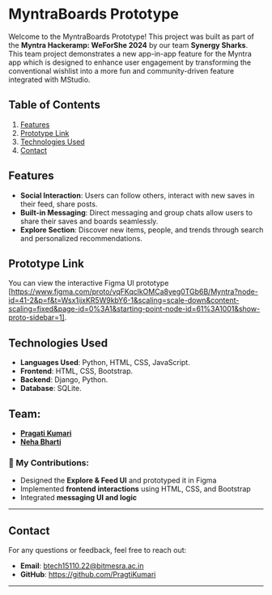 

# MyntraBoards Prototype
Welcome to the MyntraBoards Prototype! This project was built as part of the **Myntra Hackeramp: WeForShe 2024** by our team **Synergy Sharks**. This team project demonstrates a new app-in-app feature for the Myntra app which is designed to enhance user engagement by transforming the conventional wishlist into a more fun and community-driven feature integrated with MStudio.

## Table of Contents

1. [Features](#features)
2. [Prototype Link](#prototype-link)
3. [Technologies Used](#technologies-used)
4. [Contact](#contact)


## Features

- **Social Interaction**: Users can follow others, interact with new saves in their feed, share posts.
- **Built-in Messaging**: Direct messaging and group chats allow users to share their saves and boards seamlessly.
- **Explore Section**: Discover new items, people, and trends through search and personalized recommendations.


## Prototype Link

You can view the interactive Figma UI prototype [https://www.figma.com/proto/vqFKqclkOMCa8yeg0TGb6B/Myntra?node-id=41-2&p=f&t=Wsx1ijxKR5W9kbY6-1&scaling=scale-down&content-scaling=fixed&page-id=0%3A1&starting-point-node-id=61%3A1001&show-proto-sidebar=1].

## Technologies Used


- **Languages Used**: Python, HTML, CSS, JavaScript.
- **Frontend**: HTML, CSS, Bootstrap.
- **Backend**: Django, Python.
- **Database**: SQLite.


## Team:
- [**Pragati Kumari**](https://github.com/PragtiKumari)
- [**Neha Bharti**](https://github.com/Neha-611)
  
### 💼 My Contributions:
- Designed the **Explore & Feed UI** and prototyped it in Figma  
- Implemented **frontend interactions** using HTML, CSS, and Bootstrap  
- Integrated **messaging UI and logic**  

---
## Contact

For any questions or feedback, feel free to reach out:
- **Email**: btech15110.22@bitmesra.ac.in
- **GitHub**: https://github.com/PragtiKumari

---

